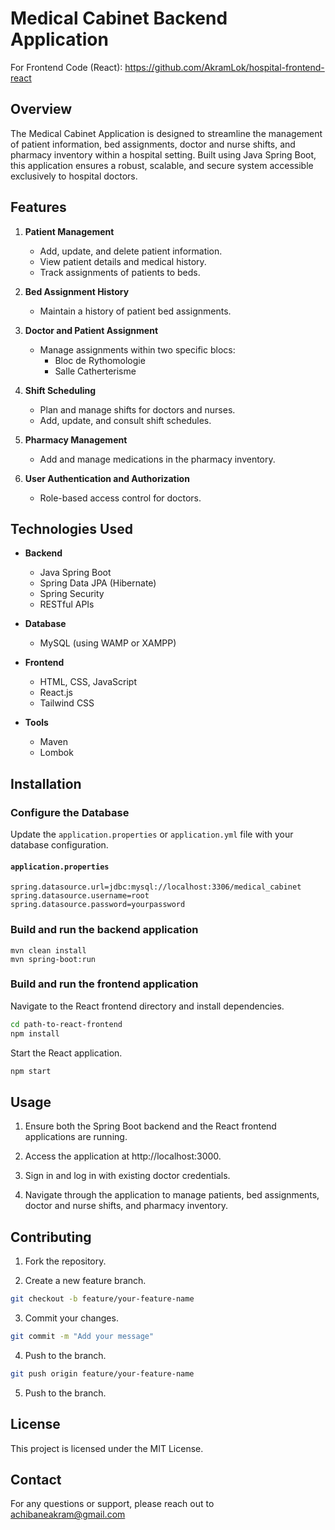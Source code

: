 # Medical Cabinet Backend Application

For Frontend Code (React): https://github.com/AkramLok/hospital-frontend-react

## Overview
The Medical Cabinet Application is designed to streamline the management of patient information, bed assignments, doctor and nurse shifts, and pharmacy inventory within a hospital setting. Built using Java Spring Boot, this application ensures a robust, scalable, and secure system accessible exclusively to hospital doctors.

## Features

1. **Patient Management**
   - Add, update, and delete patient information.
   - View patient details and medical history.
   - Track assignments of patients to beds.

2. **Bed Assignment History**
   - Maintain a history of patient bed assignments.

3. **Doctor and Patient Assignment**
   - Manage assignments within two specific blocs:
     - Bloc de Rythomologie
     - Salle Catherterisme

4. **Shift Scheduling**
   - Plan and manage shifts for doctors and nurses.
   - Add, update, and consult shift schedules.

5. **Pharmacy Management**
   - Add and manage medications in the pharmacy inventory.

6. **User Authentication and Authorization**
   - Role-based access control for doctors.

## Technologies Used

- **Backend**
  - Java Spring Boot
  - Spring Data JPA (Hibernate)
  - Spring Security
  - RESTful APIs

- **Database**
  - MySQL (using WAMP or XAMPP)

- **Frontend**
  - HTML, CSS, JavaScript
  - React.js
  - Tailwind CSS

- **Tools**
  - Maven
  - Lombok

## Installation

### Configure the Database
Update the `application.properties` or `application.yml` file with your database configuration.

#### `application.properties`
```properties
spring.datasource.url=jdbc:mysql://localhost:3306/medical_cabinet
spring.datasource.username=root
spring.datasource.password=yourpassword
```

### Build and run the backend application
```properties
mvn clean install
mvn spring-boot:run
```

### Build and run the frontend application
Navigate to the React frontend directory and install dependencies.
```bash
cd path-to-react-frontend
npm install
```
Start the React application.
```bash
npm start
```

## Usage


1. Ensure both the Spring Boot backend and the React frontend applications are running.

2. Access the application at http://localhost:3000.

3. Sign in and log in with existing doctor credentials.

4. Navigate through the application to manage patients, bed assignments, doctor and nurse shifts, and pharmacy inventory.

## Contributing

1. Fork the repository.

2. Create a new feature branch.
```bash
git checkout -b feature/your-feature-name
```

3. Commit your changes.
```bash
git commit -m "Add your message"
```
4. Push to the branch.
```bash
git push origin feature/your-feature-name
```
5. Push to the branch.

## License
This project is licensed under the MIT License.

## Contact
For any questions or support, please reach out to achibaneakram@gmail.com

